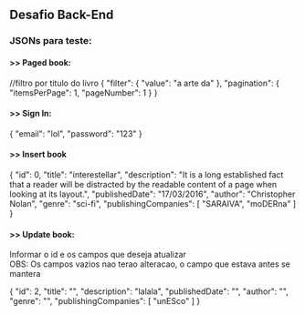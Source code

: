 ## Desafio Back-End

### JSONs para teste:

#### >> Paged book:
//filtro por titulo do livro
{
  "filter": {
    "value": "a arte da"
  },
  "pagination": {
    "itemsPerPage": 1,
    "pageNumber": 1
  }
}

#### >> Sign In:
{
	"email": "lol",
	"password": "123"
}


#### >> Insert book
{
  "id": 0,
  "title": "interestellar",
  "description": "It is a long established fact that a reader will be distracted by the readable content of a page when looking at its layout.",
  "publishedDate": "17/03/2016",
  "author": "Christopher Nolan",
  "genre": "sci-fi",
  "publishingCompanies": [
    "SARAIVA", "moDERna"
  ]
}

#### >> Update book:
<p> Informar o id e os campos que deseja atualizar <br /> OBS: Os campos vazios nao terao alteracao, o campo que estava antes se mantera</p> 
{
  "id": 2,
  "title": "",
  "description": "lalala",
  "publishedDate": "",
  "author": "",
  "genre": "",
  "publishingCompanies": [
	"unESco"
  ]
}
